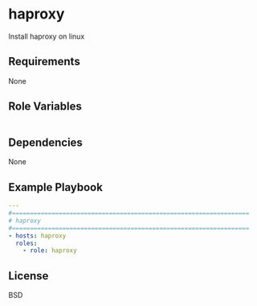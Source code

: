haproxy
=========

Install haproxy on linux

Requirements
------------

None

Role Variables
--------------

```yaml
```

Dependencies
------------

None

Example Playbook
----------------

```yaml
---
#==================================================================
# haproxy
#==================================================================
- hosts: haproxy
  roles:
    - role: haproxy
```

License
-------

BSD

